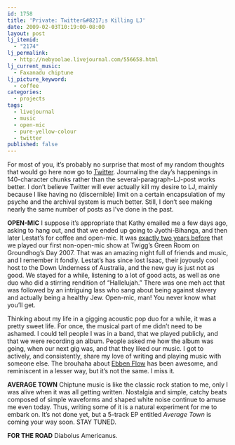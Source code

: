 ```yaml
---
id: 1758
title: 'Private: Twitter&#8217;s Killing LJ'
date: 2009-02-03T10:19:00-08:00
layout: post
lj_itemid:
  - "2174"
lj_permalink:
  - http://nebyoolae.livejournal.com/556658.html
lj_current_music:
  - Faxanadu chiptune
lj_picture_keyword:
  - coffee
categories:
  - projects
tags:
  - livejournal
  - music
  - open-mic
  - pure-yellow-colour
  - twitter
published: false
---
```


For most of you, it&#8217;s probably no surprise that most of my random thoughts that would go here now go to [Twitter](http://twitter.com/nebyoolae). Journaling the day&#8217;s happenings in 140-character chunks rather than the several-paragraph-LJ-post works better. I don&#8217;t believe Twitter will ever actually kill my desire to LJ, mainly because I like having no (discernible) limit on a certain encapsulation of my psyche and the archival system is much better. Still, I don&#8217;t see making nearly the same number of posts as I&#8217;ve done in the past.

<!--more-->

**OPEN-MIC**
I suppose it&#8217;s appropriate that Kathy emailed me a few days ago, asking to hang out, and that we ended up going to Jyothi-Bihanga, and then later Lestat&#8217;s for coffee and open-mic. It was [exactly two years before](http://nebyoolae.livejournal.com/455477.html) that we played our first non-open-mic show at Twigg&#8217;s Green Room on Groundhog&#8217;s Day 2007. That was an amazing night full of friends and music, and I remember it fondly. Lestat&#8217;s has since lost Isaac, their joyously cool host to the Down Underness of Australia, and the new guy is just not as good. We stayed for a while, listening to a lot of good acts, as well as one duo who did a stirring rendition of &#8220;Hallelujah.&#8221; There was one meh act that was followed by an intriguing lass who sang about being against slavery and actually being a healthy Jew. Open-mic, man! You never know what you&#8217;ll get.

Thinking about my life in a gigging acoustic pop duo for a while, it was a pretty sweet life. For once, the musical part of me didn&#8217;t need to be ashamed. I could tell people I was in a band, that we played publicly, and that we were recording an album. People asked me how the album was going, when our next gig was, and that they liked our music. I got to actively, and consistently, share my love of writing and playing music with someone else. The brouhaha about [Ebben Flow](http://nebyoolae.livejournal.com/556056.html) has been awesome, and reminiscent in a lesser way, but it&#8217;s not the same. I miss it.

**AVERAGE TOWN**
Chiptune music is like the classic rock station to me, only I was alive when it was all getting written. Nostalgia and simple, catchy beats composed of simple waveforms and shaped white noise continue to amuse me even today. Thus, writing some of it is a natural experiment for me to embark on. It&#8217;s not done yet, but a 5-track EP entitled _Average Town_ is coming your way soon. STAY TUNED.

**FOR THE ROAD**
Diabolus Americanus.
